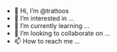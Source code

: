 - 👋 Hi, I’m @trattoos
- 👀 I’m interested in ...
- 🌱 I’m currently learning ...
- 💞️ I’m looking to collaborate on ...
- 📫 How to reach me ...

<!---
trattoos/trattoos is a ✨ special ✨ repository because its `README.md` (this file) appears on your GitHub profile.
You can click the Preview link to take a look at your changes.
--->
